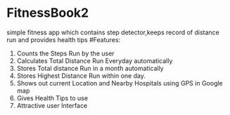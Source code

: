 # FitnessBook2
simple fitness app which contains step detector,keeps record of distance run and provides health tips
#Features:
1. Counts the Steps Run by the user
2. Calculates Total Distance Run Everyday automatically
3. Stores Total distance Run in a month automatically
4. Stores Highest Distance Run within one day.
5. Shows out current Location and Nearby Hospitals using GPS in Google map
6. Gives Health Tips to use
7. Attractive user Interface
